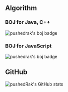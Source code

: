 ## Algorithm
### BOJ for Java, C++
![pushedrak's boj badge](http://mazassumnida.wtf/api/v2/generate_badge?boj=dungguk)

### BOJ for JavaScript
![pushedrak's boj badge](http://mazassumnida.wtf/api/v2/generate_badge?boj=pushedrak)

## GitHub
![pushedRak's GitHub stats](https://github-readme-stats.vercel.app/api?username=pushedRak&show_icons=true&theme=dracula)
